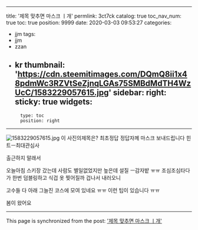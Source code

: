 
---
title: '제목 맞추면  마스크 ㅣ개'
permlink: 3ct7ck
catalog: true
toc_nav_num: true
toc: true
position: 9999
date: 2020-03-03 09:53:27
categories:
- jjm
tags:
- jjm
- zzan
- kr
thumbnail: 'https://cdn.steemitimages.com/DQmQ8ii1x48pdmWc3RZVtSeZjnqLGAs75SMBdMdTH4WzUcC/1583229057615.jpg'
sidebar:
    right:
        sticky: true
widgets:
    -
        type: toc
        position: right
---


![1583229057615.jpg](https://cdn.steemitimages.com/DQmQ8ii1x48pdmWc3RZVtSeZjnqLGAs75SMBdMdTH4WzUcC/1583229057615.jpg)
이 사진의제목은?
최초정답  정답자께 마스크 보내드립니다
힌트ㅡ최대관심사

출근하지 말래서

오늘아침  스키장 갔는데
사람도 별일없었지만
높은데 설질  ㅡ감자밭 ㅠㅠ
조심조심타다가 한번 덤블링하고  식겁
옷 찢어질까 겁나서 
내러오니


고수들 다  아래 그늘진 코스에 모여 있네요
ㅠㅠ 
이런 팁이  있습니다  ㅠㅠ

봄이 왔어요

- - -

This page is synchronized from the post: ['제목 맞추면  마스크 ㅣ개'](https://steemit.com/@raah/3ct7ck)
